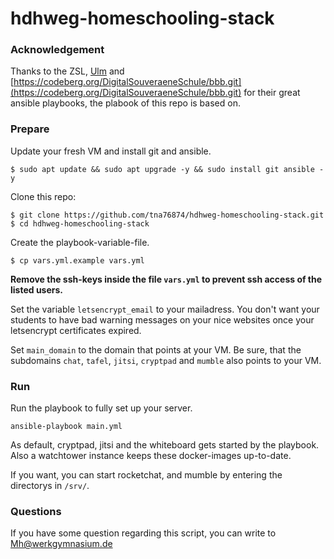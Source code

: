 # hdhweg-homeschooling-stack

### Acknowledgement

Thanks to the ZSL,  [Ulm](https://github.com/stadtulm/a13-ansible)  and [https://codeberg.org/DigitalSouveraeneSchule/bbb.git](https://codeberg.org/DigitalSouveraeneSchule/bbb.git) for their great ansible playbooks, the plabook of this repo is based on.

### Prepare

Update your fresh VM and install git and ansible.

```
$ sudo apt update && sudo apt upgrade -y && sudo install git ansible -y
```

Clone this repo:
```
$ git clone https://github.com/tna76874/hdhweg-homeschooling-stack.git
$ cd hdhweg-homeschooling-stack
```

Create the playbook-variable-file.
```
$ cp vars.yml.example vars.yml
```

**Remove the ssh-keys inside the file `vars.yml` to prevent ssh access of the listed users.**

Set the variable `letsencrypt_email` to your mailadress. You don't want your students to have bad warning messages on your nice websites once your letsencrypt certificates expired.

Set `main_domain` to the domain that points at your VM. Be sure, that the subdomains `chat`, `tafel`, `jitsi`, `cryptpad` and `mumble` also points to your VM.

### Run

Run the playbook to fully set up your server.

```
ansible-playbook main.yml
```

As default, cryptpad, jitsi and the whiteboard gets started by the playbook. Also a watchtower instance keeps these docker-images up-to-date.

If you want, you can start rocketchat, and mumble by entering the directorys in  `/srv/`.

### Questions

If you have some question regarding this script, you can write to [Mh@werkgymnasium.de](mailto:Mh@werkgymnasium.de) 